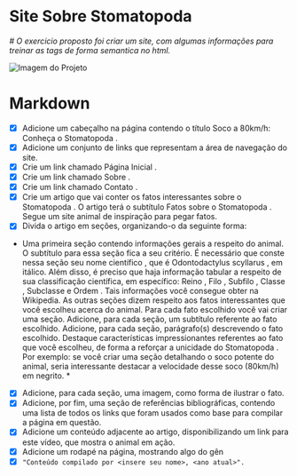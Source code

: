 # Site Sobre Stomatopoda

*# O exercicio proposto foi criar um site, com algumas informações para treinar as tags de forma semantica no html.*

![Imagem do Projeto](https://www.shutterstock.com/editor/design/15967228?share_code=598095012894296cf4ecabe89718ce76)

# Markdown

- [x] Adicione um cabeçalho na página contendo o título Soco a 80km/h: Conheça o Stomatopoda .
- [x] Adicione um conjunto de links que representam a área de navegação do site.
- [x] Crie um link chamado Página Inicial .
- [x] Crie um link chamado Sobre .
- [x] Crie um link chamado Contato .
- [x] Crie um artigo que vai conter os fatos interessantes sobre o Stomatopoda . O artigo terá o subtítulo Fatos sobre o Stomatopoda . Segue um site animal de inspiração para pegar fatos.
- [x] Divida o artigo em seções, organizando-o da seguinte forma:

* Uma primeira seção contendo informações gerais a respeito do animal. O subtítulo para essa seção fica a seu critério. É necessário que conste nessa seção seu nome científico , que é Odontodactylus scyllarus , em itálico. Além disso, é preciso que haja informação tabular a respeito de sua classificação científica, em específico: Reino , Filo , Subfilo , Classe , Subclasse e Ordem . Tais informações você consegue obter na Wikipedia.
As outras seções dizem respeito aos fatos interessantes que você escolheu acerca do animal. Para cada fato escolhido você vai criar uma seção.
Adicione, para cada seção, um subtítulo referente ao fato escolhido.
Adicione, para cada seção, parágrafo(s) descrevendo o fato escolhido. Destaque características impressionantes referentes ao fato que você escolheu, de forma a reforçar a unicidade do Stomatopoda . Por exemplo: se você criar uma seção detalhando o soco potente do animal, seria interessante destacar a velocidade desse soco (80km/h) em negrito. *

- [x] Adicione, para cada seção, uma imagem, como forma de ilustrar o fato.
- [x] Adicione, por fim, uma seção de referências bibliográficas, contendo uma lista de todos os links que foram usados como base para compilar a página em questão.
- [x] Adicione um conteúdo adjacente ao artigo, disponibilizando um link para este vídeo, que mostra o animal em ação.
- [x] Adicione um rodapé na página, mostrando algo do gên
- [x] ```"Conteúdo compilado por <insere seu nome>, <ano atual>".```